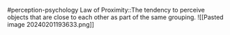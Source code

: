 #perception-psychology 
Law of Proximity::The tendency to perceive objects that are close to each other as part of the same grouping. ![[Pasted image 20240201193633.png]]
<!--SR:!2024-02-05,3,250-->
